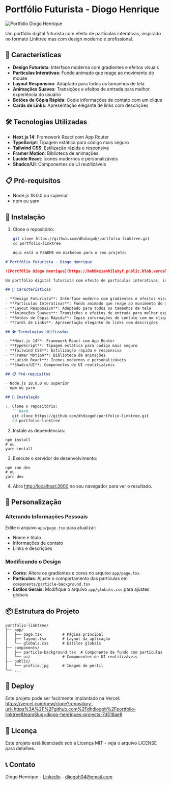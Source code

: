 # Portfólio Futurista - Diogo Henrique

![Portfólio Diogo Henrique](https://hebbkx1anhila5yf.public.blob.vercel-storage.com/eb5717c4-5e5b-40f7-aa99-83b10d6020ff.jfif-XZPYQFOTUQwV7gAIljrQjBPGO0y89k.jpeg)

Um portfólio digital futurista com efeito de partículas interativas, inspirado no formato Linktree mas com design moderno e profissional.

## 🚀 Características

- **Design Futurista**: Interface moderna com gradientes e efeitos visuais
- **Partículas Interativas**: Fundo animado que reage ao movimento do mouse
- **Layout Responsivo**: Adaptado para todos os tamanhos de tela
- **Animações Suaves**: Transições e efeitos de entrada para melhor experiência do usuário
- **Botões de Cópia Rápida**: Copie informações de contato com um clique
- **Cards de Links**: Apresentação elegante de links com descrições

## 🛠️ Tecnologias Utilizadas

- **Next.js 14**: Framework React com App Router
- **TypeScript**: Tipagem estática para código mais seguro
- **Tailwind CSS**: Estilização rápida e responsiva
- **Framer Motion**: Biblioteca de animações
- **Lucide React**: Ícones modernos e personalizáveis
- **Shadcn/UI**: Componentes de UI reutilizáveis

## 📋 Pré-requisitos

- Node.js 18.0.0 ou superior
- npm ou yarn

## 🔧 Instalação

1. Clone o repositório:
   ```bash
   git clone https://github.com/dhdiogoh/portfolio-linktree.git
   cd portfolio-linktree

   Aqui está o README em markdown para o seu projeto:

```markdown
# Portfólio Futurista - Diogo Henrique

![Portfólio Diogo Henrique](https://hebbkx1anhila5yf.public.blob.vercel-storage.com/eb5717c4-5e5b-40f7-aa99-83b10d6020ff.jfif-XZPYQFOTUQwV7gAIljrQjBPGO0y89k.jpeg)

Um portfólio digital futurista com efeito de partículas interativas, inspirado no formato Linktree mas com design moderno e profissional.

## 🚀 Características

- **Design Futurista**: Interface moderna com gradientes e efeitos visuais
- **Partículas Interativas**: Fundo animado que reage ao movimento do mouse
- **Layout Responsivo**: Adaptado para todos os tamanhos de tela
- **Animações Suaves**: Transições e efeitos de entrada para melhor experiência do usuário
- **Botões de Cópia Rápida**: Copie informações de contato com um clique
- **Cards de Links**: Apresentação elegante de links com descrições

## 🛠️ Tecnologias Utilizadas

- **Next.js 14**: Framework React com App Router
- **TypeScript**: Tipagem estática para código mais seguro
- **Tailwind CSS**: Estilização rápida e responsiva
- **Framer Motion**: Biblioteca de animações
- **Lucide React**: Ícones modernos e personalizáveis
- **Shadcn/UI**: Componentes de UI reutilizáveis

## 📋 Pré-requisitos

- Node.js 18.0.0 ou superior
- npm ou yarn

## 🔧 Instalação

1. Clone o repositório:
   ```bash
   git clone https://github.com/dhdiogoh/portfolio-linktree.git
   cd portfolio-linktree
```

2. Instale as dependências:

```shellscript
npm install
# ou
yarn install
```


3. Execute o servidor de desenvolvimento:

```shellscript
npm run dev
# ou
yarn dev
```


4. Abra [http://localhost:3000](http://localhost:3000) no seu navegador para ver o resultado.


## 📝 Personalização

### Alterando Informações Pessoais

Edite o arquivo `app/page.tsx` para atualizar:

- Nome e título
- Informações de contato
- Links e descrições


### Modificando o Design

- **Cores**: Altere os gradientes e cores no arquivo `app/page.tsx`
- **Partículas**: Ajuste o comportamento das partículas em `components/particle-background.tsx`
- **Estilos Gerais**: Modifique o arquivo `app/globals.css` para ajustes globais


## 📦 Estrutura do Projeto

```plaintext
portfolio-linktree/
├── app/
│   ├── page.tsx         # Página principal
│   ├── layout.tsx       # Layout da aplicação
│   └── globals.css      # Estilos globais
├── components/
│   ├── particle-background.tsx  # Componente de fundo com partículas
│   └── ui/              # Componentes de UI reutilizáveis
├── public/
│   └── profile.jpg      # Imagem de perfil
└── ...
```

## 🚀 Deploy

Este projeto pode ser facilmente implantado na Vercel: https://vercel.com/new/clone?repository-url=https%3A%2F%2Fgithub.com%2Fdhdiogoh%2Fportfolio-linktree&teamSlug=diogo-henriques-projects-7d518ae8

## 📄 Licença

Este projeto está licenciado sob a Licença MIT - veja o arquivo LICENSE para detalhes.

## 📞 Contato

Diogo Henrique - [LinkedIn](https://www.linkedin.com/in/diogo-henrique-538317294) - [diiogoh04@gmail.com](mailto:diiogoh04@gmail.com)
